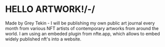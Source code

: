 # HELLO ARTWORK!/-/
Made by Grey Tekin - I will be publishing my own public art journal every month from various NFT artists of contemporary 
artworks from around the world. I am using an embeded plugin from nfte.app, which allows to embed widely published nft's into a website.
